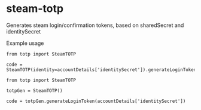 # steam-totp

Generates steam login/confirmation tokens, based on sharedSecret and identitySecret

Example usage
```
from totp import SteamTOTP

code = SteamTOTP(identity=accountDetails['identitySecret']).generateLoginToken()
```

```
from totp import SteamTOTP

totpGen = SteamTOTP()

code = totpGen.generateLoginToken(accountDetails['identitySecret'])

```
